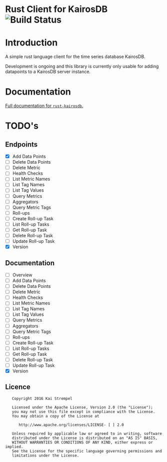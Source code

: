 # Rust Client for KairosDB &emsp; ![Build Status](https://api.travis-ci.org/kstrempel/rust-kairosdb.svg?branch=master)

# Introduction

A simple rust language client for the time series database KairosDB.

Development is ongoing and this library is currently only usable for adding datapoints to a KairosDB server instance.

# Documentation

[Full documentation for `rust-kairosdb`.](https://kstrempel.github.io/rust-kairosdb/kairosdb/index.html)

# TODO's

## Endpoints

- [x] Add Data Points
- [ ] Delete Data Points
- [ ] Delete Metric
- [ ] Health Checks
- [ ] List Metric Names
- [ ] List Tag Names
- [ ] List Tag Values
- [ ] Query Metrics
- [ ] Aggregators
- [ ] Query Metric Tags
- [ ] Roll-ups
- [ ] Create Roll-up Task
- [ ] List Roll-up Tasks
- [ ] Get Roll-up Task
- [ ] Delete Roll-up Task
- [ ] Update Roll-up Task
- [x] Version

## Documentation

- [ ] Overview
- [ ] Add Data Points
- [ ] Delete Data Points
- [ ] Delete Metric
- [ ] Health Checks
- [ ] List Metric Names
- [ ] List Tag Names
- [ ] List Tag Values
- [ ] Query Metrics
- [ ] Aggregators
- [ ] Query Metric Tags
- [ ] Roll-ups
- [ ] Create Roll-up Task
- [ ] List Roll-up Tasks
- [ ] Get Roll-up Task
- [ ] Delete Roll-up Task
- [ ] Update Roll-up Task
- [x] Version

## Licence

```
   Copyright 2016 Kai Strempel

   Licensed under the Apache License, Version 2.0 (the "License");
   you may not use this file except in compliance with the License.
   You may obtain a copy of the License at

      http://www.apache.org/licenses/LICENSE- [ ] 2.0

   Unless required by applicable law or agreed to in writing, software
   distributed under the License is distributed on an "AS IS" BASIS,
   WITHOUT WARRANTIES OR CONDITIONS OF ANY KIND, either express or implied.
   See the License for the specific language governing permissions and
   limitations under the License.
```
